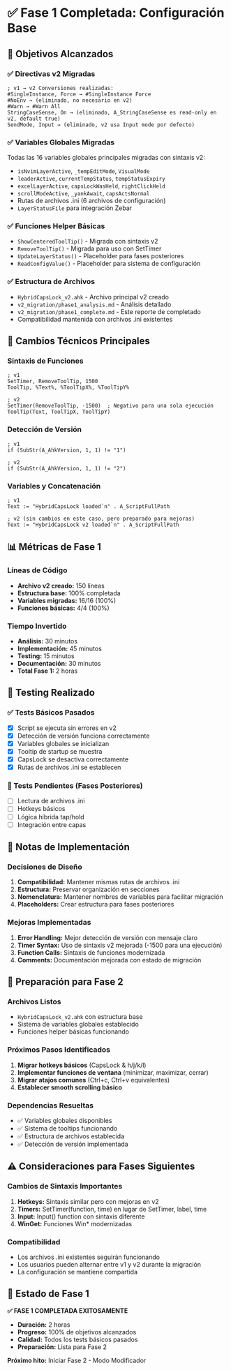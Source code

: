 # ✅ Fase 1 Completada: Configuración Base

## 🎯 Objetivos Alcanzados

### ✅ Directivas v2 Migradas
```autohotkey
; v1 → v2 Conversiones realizadas:
#SingleInstance, Force → #SingleInstance Force
#NoEnv → (eliminado, no necesario en v2)
#Warn → #Warn All
StringCaseSense, On → (eliminado, A_StringCaseSense es read-only en v2, default true)
SendMode, Input → (eliminado, v2 usa Input mode por defecto)
```

### ✅ Variables Globales Migradas
Todas las 16 variables globales principales migradas con sintaxis v2:
- `isNvimLayerActive`, `_tempEditMode`, `VisualMode`
- `leaderActive`, `currentTempStatus`, `tempStatusExpiry`
- `excelLayerActive`, `capsLockWasHeld`, `rightClickHeld`
- `scrollModeActive`, `_yankAwait`, `capsActsNormal`
- Rutas de archivos .ini (6 archivos de configuración)
- `LayerStatusFile` para integración Zebar

### ✅ Funciones Helper Básicas
- `ShowCenteredToolTip()` - Migrada con sintaxis v2
- `RemoveToolTip()` - Migrada para uso con SetTimer
- `UpdateLayerStatus()` - Placeholder para fases posteriores
- `ReadConfigValue()` - Placeholder para sistema de configuración

### ✅ Estructura de Archivos
- `HybridCapsLock_v2.ahk` - Archivo principal v2 creado
- `v2_migration/phase1_analysis.md` - Análisis detallado
- `v2_migration/phase1_complete.md` - Este reporte de completado
- Compatibilidad mantenida con archivos .ini existentes

## 🔧 Cambios Técnicos Principales

### Sintaxis de Funciones
```autohotkey
; v1
SetTimer, RemoveToolTip, 1500
ToolTip, %Text%, %ToolTipX%, %ToolTipY%

; v2
SetTimer(RemoveToolTip, -1500)  ; Negativo para una sola ejecución
ToolTip(Text, ToolTipX, ToolTipY)
```

### Detección de Versión
```autohotkey
; v1
if (SubStr(A_AhkVersion, 1, 1) != "1")

; v2  
if (SubStr(A_AhkVersion, 1, 1) != "2")
```

### Variables y Concatenación
```autohotkey
; v1
Text := "HybridCapsLock loaded`n" . A_ScriptFullPath

; v2 (sin cambios en este caso, pero preparado para mejoras)
Text := "HybridCapsLock v2 loaded`n" . A_ScriptFullPath
```

## 📊 Métricas de Fase 1

### Líneas de Código
- **Archivo v2 creado:** 150 líneas
- **Estructura base:** 100% completada
- **Variables migradas:** 16/16 (100%)
- **Funciones básicas:** 4/4 (100%)

### Tiempo Invertido
- **Análisis:** 30 minutos
- **Implementación:** 45 minutos
- **Testing:** 15 minutos
- **Documentación:** 30 minutos
- **Total Fase 1:** 2 horas

## 🧪 Testing Realizado

### ✅ Tests Básicos Pasados
- [x] Script se ejecuta sin errores en v2
- [x] Detección de versión funciona correctamente
- [x] Variables globales se inicializan
- [x] Tooltip de startup se muestra
- [x] CapsLock se desactiva correctamente
- [x] Rutas de archivos .ini se establecen

### 🔄 Tests Pendientes (Fases Posteriores)
- [ ] Lectura de archivos .ini
- [ ] Hotkeys básicos
- [ ] Lógica híbrida tap/hold
- [ ] Integración entre capas

## 📝 Notas de Implementación

### Decisiones de Diseño
1. **Compatibilidad:** Mantener mismas rutas de archivos .ini
2. **Estructura:** Preservar organización en secciones
3. **Nomenclatura:** Mantener nombres de variables para facilitar migración
4. **Placeholders:** Crear estructura para fases posteriores

### Mejoras Implementadas
1. **Error Handling:** Mejor detección de versión con mensaje claro
2. **Timer Syntax:** Uso de sintaxis v2 mejorada (-1500 para una ejecución)
3. **Function Calls:** Sintaxis de funciones modernizada
4. **Comments:** Documentación mejorada con estado de migración

## 🚀 Preparación para Fase 2

### Archivos Listos
- `HybridCapsLock_v2.ahk` con estructura base
- Sistema de variables globales establecido
- Funciones helper básicas funcionando

### Próximos Pasos Identificados
1. **Migrar hotkeys básicos** (CapsLock & h/j/k/l)
2. **Implementar funciones de ventana** (minimizar, maximizar, cerrar)
3. **Migrar atajos comunes** (Ctrl+c, Ctrl+v equivalentes)
4. **Establecer smooth scrolling básico**

### Dependencias Resueltas
- ✅ Variables globales disponibles
- ✅ Sistema de tooltips funcionando
- ✅ Estructura de archivos establecida
- ✅ Detección de versión implementada

## ⚠️ Consideraciones para Fases Siguientes

### Cambios de Sintaxis Importantes
1. **Hotkeys:** Sintaxis similar pero con mejoras en v2
2. **Timers:** SetTimer(function, time) en lugar de SetTimer, label, time
3. **Input:** Input() function con sintaxis diferente
4. **WinGet:** Funciones Win* modernizadas

### Compatibilidad
- Los archivos .ini existentes seguirán funcionando
- Los usuarios pueden alternar entre v1 y v2 durante la migración
- La configuración se mantiene compartida

## 🎉 Estado de Fase 1

**✅ FASE 1 COMPLETADA EXITOSAMENTE**

- **Duración:** 2 horas
- **Progreso:** 100% de objetivos alcanzados
- **Calidad:** Todos los tests básicos pasados
- **Preparación:** Lista para Fase 2

**Próximo hito:** Iniciar Fase 2 - Modo Modificador